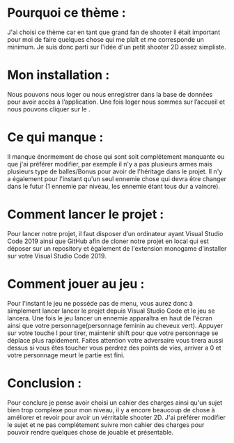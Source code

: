 
# Pourquoi ce thème :
J'ai choisi ce thème car en tant que grand fan de shooter il était important pour moi de faire quelques chose qui me plaît et me corresponde un minimum. Je suis donc parti sur l'idée d'un petit shooter 2D assez simpliste.

# Mon installation :
Nous pouvons nous loger ou nous enregistrer dans la base de données pour avoir accès à l’application. Une fois loger nous sommes sur l’accueil et nous pouvons cliquer sur le
.

# Ce qui manque :
Il manque énormement de chose qui sont soit complétement manquante ou que j'ai préférer modifier, par exemple il n'y a pas plusieurs armes mais plusieurs type de balles/Bonus pour avoir de l'héritage dans le projet. Il n'y a également pour l'instant qu'un seul ennemie chose qui devra être changer dans le futur (1 ennemie par niveau, les ennemie étant tous dur a vaincre). 

# Comment lancer le projet :
Pour lancer notre projet, il faut disposer d’un ordinateur ayant Visual Studio Code 2019 ainsi que GitHub afin de cloner notre projet en local qui est déposer sur un repository et également de l'extension monogame d'installer sur votre Visual Studio Code 2019.

# Comment jouer au jeu :
Pour l'instant le jeu ne posséde pas de menu, vous aurez donc à simplement lancer lancer le projet depuis Visual Studio Code et le jeu se lancera. Une fois le jeu lancer un ennemie apparaîtra en haut de l'écran ainsi que votre personnage(personnage feminin au cheveux vert). Appuyer sur votre touche l pour tirer, maintenir shift pour que votre personnage se déplace plus rapidement. Faites attention votre adversaire vous tirera aussi dessus si vous êtes toucher vous perdrez des points de vies, arriver a 0 et votre personnage meurt le partie est fini.

# Conclusion :
Pour conclure je pense avoir choisi un cahier des charges ainsi qu'un sujet bien trop complexe pour mon niveau, il y a encore beaucoup de chose à améliorer et revoir pour avoir un vérritable shooter 2D. J'ai préférer modifier le sujet et ne pas complétement suivre mon cahier des charges pour pouvoir rendre quelques chose de jouable et présentable.




